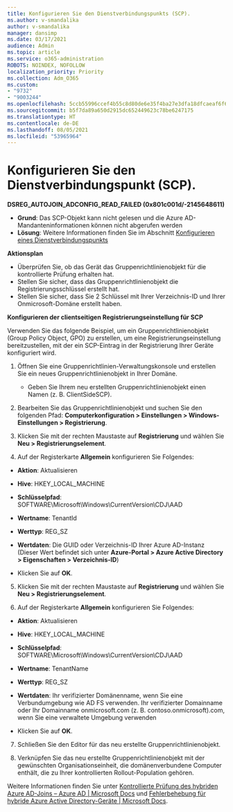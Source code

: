 ```yaml
---
title: Konfigurieren Sie den Dienstverbindungspunkts (SCP).
ms.author: v-smandalika
author: v-smandalika
manager: dansimp
ms.date: 03/17/2021
audience: Admin
ms.topic: article
ms.service: o365-administration
ROBOTS: NOINDEX, NOFOLLOW
localization_priority: Priority
ms.collection: Adm_O365
ms.custom:
- "9732"
- "9003244"
ms.openlocfilehash: 5ccb55996ccef4b55c8d80de6e35f4ba27e3dfa18dfcaeaf6f6ad1c54b6bb376
ms.sourcegitcommit: b5f7da89a650d2915dc652449623c78be6247175
ms.translationtype: HT
ms.contentlocale: de-DE
ms.lasthandoff: 08/05/2021
ms.locfileid: "53965964"
---
```

# <a name="configure-service-connection-point-scp"></a>Konfigurieren Sie den Dienstverbindungspunkt (SCP).

**DSREG_AUTOJOIN_ADCONFIG_READ_FAILED (0x801c001d/-2145648611)**

- **Grund**: Das SCP-Objekt kann nicht gelesen und die Azure AD-Mandanteninformationen können nicht abgerufen werden
- **Lösung**: Weitere Informationen finden Sie im Abschnitt [Konfigurieren eines Dienstverbindungspunkts](https://docs.microsoft.com/azure/active-directory/devices/hybrid-azuread-join-federated-domains#configure-hybrid-azure-ad-join)


**Aktionsplan**

- Überprüfen Sie, ob das Gerät das Gruppenrichtlinienobjekt für die kontrollierte Prüfung erhalten hat.
- Stellen Sie sicher, dass das Gruppenrichtlinienobjekt die Registrierungsschlüssel erstellt hat.
- Stellen Sie sicher, dass Sie 2 Schlüssel mit Ihrer Verzeichnis-ID und Ihrer Onmicrosoft-Domäne erstellt haben.

**Konfigurieren der clientseitigen Registrierungseinstellung für SCP**

Verwenden Sie das folgende Beispiel, um ein Gruppenrichtlinienobjekt (Group Policy Object, GPO) zu erstellen, um eine Registrierungseinstellung bereitzustellen, mit der ein SCP-Eintrag in der Registrierung Ihrer Geräte konfiguriert wird.

1. Öffnen Sie eine Gruppenrichtlinien-Verwaltungskonsole und erstellen Sie ein neues Gruppenrichtlinienobjekt in Ihrer Domäne.
     - Geben Sie Ihrem neu erstellten Gruppenrichtlinienobjekt einen Namen (z. B. ClientSideSCP).

2. Bearbeiten Sie das Gruppenrichtlinienobjekt und suchen Sie den folgenden Pfad: **Computerkonfiguration > Einstellungen > Windows-Einstellungen > Registrierung**.

3. Klicken Sie mit der rechten Maustaste auf **Registrierung** und wählen Sie **Neu > Registrierungselement**.

4. Auf der Registerkarte **Allgemein** konfigurieren Sie Folgendes:
  
- **Aktion**: Aktualisieren
    
- **Hive**: HKEY_LOCAL_MACHINE
    
- **Schlüsselpfad**: SOFTWARE\Microsoft\Windows\CurrentVersion\CDJ\AAD
    
- **Wertname**: TenantId
    
- **Werttyp**: REG_SZ
    
- **Wertdaten**: Die GUID oder Verzeichnis-ID Ihrer Azure AD-Instanz (Dieser Wert befindet sich unter **Azure-Portal > Azure Active Directory > Eigenschaften > Verzeichnis-ID**)
 
- Klicken Sie auf **OK**.
 
5. Klicken Sie mit der rechten Maustaste auf **Registrierung** und wählen Sie **Neu > Registrierungselement**.

6. Auf der Registerkarte **Allgemein** konfigurieren Sie Folgendes:
  
- **Aktion**: Aktualisieren
    
- **Hive**: HKEY_LOCAL_MACHINE
    
- **Schlüsselpfad**: SOFTWARE\Microsoft\Windows\CurrentVersion\CDJ\AAD
    
- **Wertname**: TenantName
    
- **Werttyp**: REG_SZ
    
- **Wertdaten**: Ihr verifizierter Domänenname, wenn Sie eine Verbundumgebung wie AD FS verwenden. Ihr verifizierter Domainname oder Ihr Domainname onmicrosoft.com (z. B. contoso.onmicrosoft).com, wenn Sie eine verwaltete Umgebung verwenden

- Klicken Sie auf **OK**.

7. Schließen Sie den Editor für das neu erstellte Gruppenrichtlinienobjekt.

8. Verknüpfen Sie das neu erstellte Gruppenrichtlinienobjekt mit der gewünschten Organisationseinheit, die domänenverbundene Computer enthält, die zu Ihrer kontrollierten Rollout-Population gehören.

Weitere Informationen finden Sie unter [Kontrollierte Prüfung des hybriden Azure AD-Joins – Azure AD | Microsoft Docs](https://docs.microsoft.com/azure/active-directory/devices/hybrid-azuread-join-control) und  [Fehlerbehebung für hybride Azure Active Directory-Geräte | Microsoft Docs](https://docs.microsoft.com/azure/active-directory/devices/troubleshoot-hybrid-join-windows-current).









